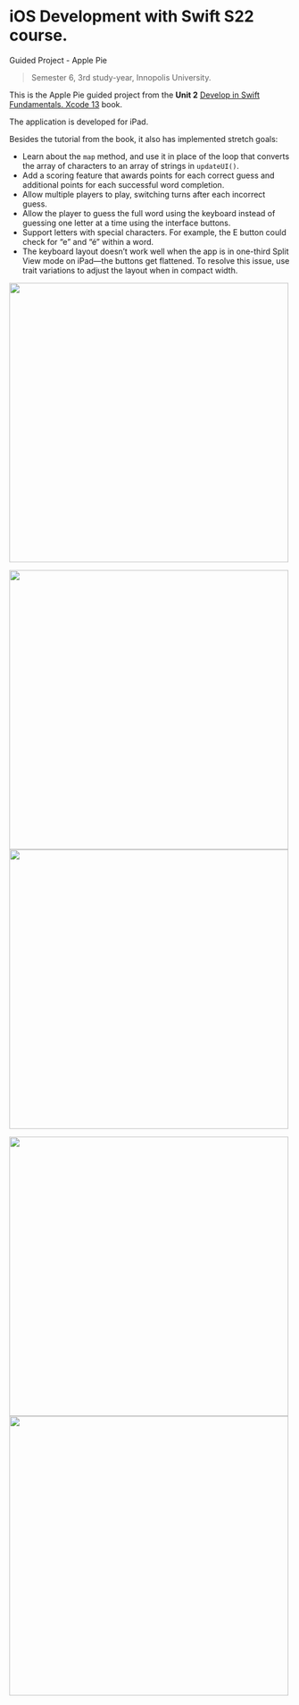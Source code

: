 # iOS Development with Swift S22 course.
Guided Project - Apple Pie
> Semester 6, 3rd study-year, Innopolis University.

This is the Apple Pie guided project from the **Unit 2** [Develop in Swift Fundamentals. Xcode 13](https://books.apple.com/ru/book/develop-in-swift-fundamentals/id1581182804?l=en) book.

The application is developed for iPad.

Besides the tutorial from the book, it also has implemented stretch goals:
- Learn about the `map` method, and use it in place of the loop that converts the array of characters to an array of strings in `updateUI()`.
- Add a scoring feature that awards points for each correct guess and additional points for each successful word completion.
- Allow multiple players to play, switching turns after each incorrect guess.
- Allow the player to guess the full word using the keyboard instead of guessing one letter at a time using the interface buttons.
- Support letters with special characters. For example, the E button could check for “e” and “é” within a word.
- The keyboard layout doesn’t work well when the app is in one-third Split View mode on iPad—the buttons get flattened. To resolve this issue, use trait variations to adjust the layout when in compact width.

<p float="left">
<img width="500" src="https://user-images.githubusercontent.com/49106163/152359319-062adbc1-bea2-4303-a09d-dfe8ce069cd8.png"/>
</p>

<p float="left">
<img width="500" src="https://user-images.githubusercontent.com/49106163/152359363-04888626-f15f-4e1c-9212-09d2b1802412.png"/>
<img width="500" src="https://user-images.githubusercontent.com/49106163/152359406-8c86b05b-ab61-481d-8065-d1ab22e83abe.png"/>
</p>

<p float="left">
<img width="500" src="https://user-images.githubusercontent.com/49106163/152359428-3fb73427-181a-4e61-bebe-af43e010e5a4.png"/>
<img width="500" src="https://user-images.githubusercontent.com/49106163/152359459-bbc5afee-7122-4ec0-b3e1-1a24a6e8b602.png"/>
</p>
